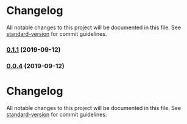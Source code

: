 # Changelog

All notable changes to this project will be documented in this file. See [standard-version](https://github.com/conventional-changelog/standard-version) for commit guidelines.

### [0.1.1](https://github.com/tiancai-hq/one-schema/compare/v0.0.4...v0.1.1) (2019-09-12)



### [0.0.4](https://github.com/tiancai-hq/one-schema/compare/v0.0.3...v0.0.4) (2019-09-12)



# Changelog

All notable changes to this project will be documented in this file. See [standard-version](https://github.com/conventional-changelog/standard-version) for commit guidelines.
